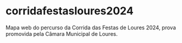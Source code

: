 # corridafestasloures2024
Mapa web do percurso da Corrida das Festas de Loures 2024, prova promovida pela Câmara Municipal de Loures.
